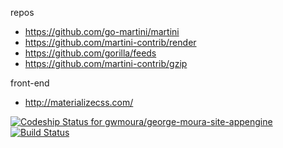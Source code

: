 repos

* https://github.com/go-martini/martini
* https://github.com/martini-contrib/render
* https://github.com/gorilla/feeds
* https://github.com/martini-contrib/gzip

front-end

* http://materializecss.com/

[ ![Codeship Status for gwmoura/george-moura-site-appengine](https://codeship.com/projects/3941abd0-785b-0133-8833-623aed5d7603/status?branch=master)](https://codeship.com/projects/118565)
[![Build Status](https://travis-ci.org/gwmoura/georgemoura.com.br.svg?branch=master)](https://travis-ci.org/gwmoura/georgemoura.com.br)
